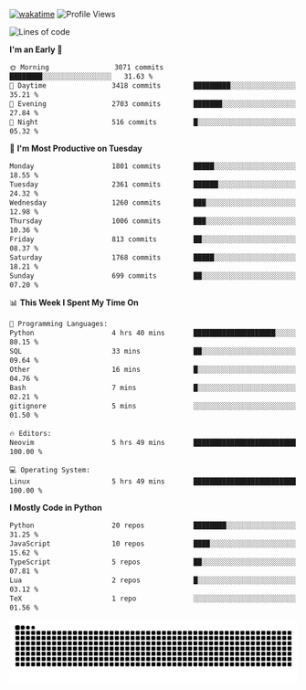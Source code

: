 [![wakatime](https://wakatime.com/badge/user/b920b284-3cde-4cd4-b72e-f7f22d050b16.svg)](https://wakatime.com/@b920b284-3cde-4cd4-b72e-f7f22d050b16)
![Profile Views](http://img.shields.io/badge/Profile%20Views-4586-blue)
<!--START_SECTION:waka-->
![Lines of code](https://img.shields.io/badge/From%20Hello%20World%20I%27ve%20Written-8.1%20million%20lines%20of%20code-blue)

**I'm an Early 🐤** 

```text
🌞 Morning                3071 commits        ████████░░░░░░░░░░░░░░░░░   31.63 % 
🌆 Daytime                3418 commits        █████████░░░░░░░░░░░░░░░░   35.21 % 
🌃 Evening                2703 commits        ███████░░░░░░░░░░░░░░░░░░   27.84 % 
🌙 Night                  516 commits         █░░░░░░░░░░░░░░░░░░░░░░░░   05.32 % 
```
📅 **I'm Most Productive on Tuesday** 

```text
Monday                   1801 commits        █████░░░░░░░░░░░░░░░░░░░░   18.55 % 
Tuesday                  2361 commits        ██████░░░░░░░░░░░░░░░░░░░   24.32 % 
Wednesday                1260 commits        ███░░░░░░░░░░░░░░░░░░░░░░   12.98 % 
Thursday                 1006 commits        ███░░░░░░░░░░░░░░░░░░░░░░   10.36 % 
Friday                   813 commits         ██░░░░░░░░░░░░░░░░░░░░░░░   08.37 % 
Saturday                 1768 commits        █████░░░░░░░░░░░░░░░░░░░░   18.21 % 
Sunday                   699 commits         ██░░░░░░░░░░░░░░░░░░░░░░░   07.20 % 
```


📊 **This Week I Spent My Time On** 

```text
💬 Programming Languages: 
Python                   4 hrs 40 mins       ████████████████████░░░░░   80.15 % 
SQL                      33 mins             ██░░░░░░░░░░░░░░░░░░░░░░░   09.64 % 
Other                    16 mins             █░░░░░░░░░░░░░░░░░░░░░░░░   04.76 % 
Bash                     7 mins              █░░░░░░░░░░░░░░░░░░░░░░░░   02.21 % 
gitignore                5 mins              ░░░░░░░░░░░░░░░░░░░░░░░░░   01.50 % 

🔥 Editors: 
Neovim                   5 hrs 49 mins       █████████████████████████   100.00 % 

💻 Operating System: 
Linux                    5 hrs 49 mins       █████████████████████████   100.00 % 
```

**I Mostly Code in Python** 

```text
Python                   20 repos            ████████░░░░░░░░░░░░░░░░░   31.25 % 
JavaScript               10 repos            ████░░░░░░░░░░░░░░░░░░░░░   15.62 % 
TypeScript               5 repos             ██░░░░░░░░░░░░░░░░░░░░░░░   07.81 % 
Lua                      2 repos             █░░░░░░░░░░░░░░░░░░░░░░░░   03.12 % 
TeX                      1 repo              ░░░░░░░░░░░░░░░░░░░░░░░░░   01.56 % 
```




<!--END_SECTION:waka-->
![Snake animation](https://raw.githubusercontent.com/timmypidashev/timmypidashev/main/commits.svg)
